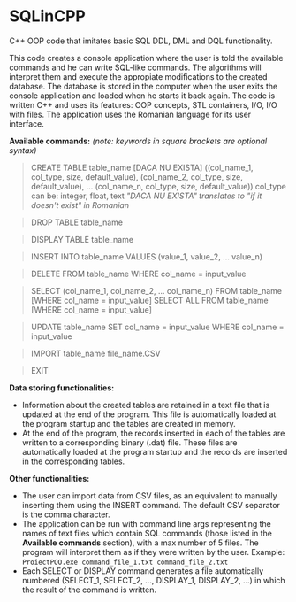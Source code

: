 # SQLinCPP
C++ OOP code that imitates basic SQL DDL, DML and DQL functionality.


This code creates a console application where the user is told the available commands and he can write SQL-like commands. The algorithms will interpret them and execute the appropiate modifications to the created database. The database is stored in the computer when the user exits the console application and loaded when he starts it back again.
The code is written C++ and uses its features: OOP concepts, STL containers, I/O, I/O with files.
The application uses the Romanian language for its user interface.

**Available commands:**
*(note: keywords in square brackets are optional syntax)*

> CREATE TABLE table_name [DACA NU EXISTA] ((col_name_1, col_type, size, default_value), (col_name_2, col_type, size, default_value), ... (col_name_n, col_type, size, default_value))
col_type can be: integer, float, text
*"DACA NU EXISTA" translates to "if it doesn't exist" in Romanian*

> DROP TABLE table_name

> DISPLAY TABLE table_name

> INSERT INTO table_name VALUES (value_1, value_2, ... value_n)

> DELETE FROM table_name WHERE col_name = input_value

> SELECT (col_name_1, col_name_2, ... col_name_n) FROM table_name [WHERE col_name = input_value]
> SELECT ALL FROM table_name [WHERE col_name = input_value]

> UPDATE table_name SET col_name = input_value WHERE col_name = input_value 

> IMPORT table_name file_name.CSV

> EXIT 



**Data storing functionalities:**
* Information about the created tables are retained in a text file that is updated at the end of the program. This file is automatically loaded at the program startup and the tables are created in memory.
* At the end of the program, the records inserted in each of the tables are written to a corresponding binary (.dat) file. These files are automatically loaded at the program startup and the records are inserted in the corresponding tables.
  
**Other functionalities:**
* The user can import data from CSV files, as an equivalent to manually inserting them using the INSERT command. The default CSV separator is the comma character.
* The application can be run with command line args representing the names of text files which contain SQL commands (those listed in the **Available commands** section), with a max number of 5 files. The program will interpret them as if they were written by the user. 
  Example: `ProiectPOO.exe command_file_1.txt command_file_2.txt`
* Each SELECT or DISPLAY command generates a file automatically numbered (SELECT_1, SELECT_2, ..., DISPLAY_1, DISPLAY_2, ...) in which the result of the command is written.
